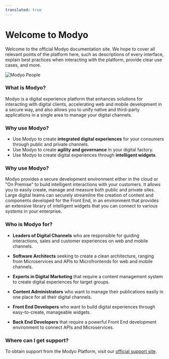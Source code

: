 ```yaml
---
translated: true
---
```


# Welcome to Modyo

Welcome to the official Modyo documentation site. We hope to cover all relevant points of the platform here, such as descriptions of every interface, explain best practices when interacting with the platform, provide clear use cases, and more.

![Modyo People](/assets/img/people.png)

### What is Modyo?

Modyo is a digital experience platform that enhances solutions for interacting with digital clients, accelerating web and mobile development in a secure way, and also allows you to unify native and third-party applications in a single area to manage your digital channels.

### Why use Modyo?

* Use Modyo to create **integrated digital experiences** for your consumers through public and private channels.
* Use Modyo to create **agility and governance** in your digital factory.
* Use Modyo to create digital experiences through **intelligent widgets**.

### Why use Modyo?

Modyo provides a secure development environment either in the cloud or "On Premise" to build intelligent interactions with your customers. It allows you to easily create, manage and measure both public and private sites. Large digital teams can securely streamline the creation of content and components developed for the Front End, in an environment that provides an extensive library of intelligent widgets that you can connect to various systems in your enterprise.

### Who is Modyo for?

* **Leaders of Digital Channels** who are responsible for guiding interactions, sales and customer experiences on web and mobile channels.

* **Software Architects** seeking to create a clean architecture, ranging from Microservices and APIs to Microfrontends for web and mobile channels.

* **Experts in Digital Marketing** that require a content management system to create digital experiences for target groups.

* **Content Administrators** who want to manage their publications easily in one place for all their digital channels.

* **Front End Developers** who want to build digital experiences through easy-to-create, manageable widgets.

* **Back End Developers** that require a powerful Front End development environment to connect APIs and Microservices.

### Where can I get support?

To obtain support from the Modyo Platform, visit our [official support site](https://support.modyo.com/hc/en).


